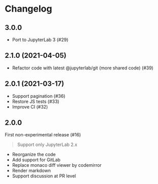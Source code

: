 # Changelog

## 3.0.0

- Port to JupyterLab 3 (#29)

## 2.1.0 (2021-04-05)

- Refactor code with latest @jupyterlab/git (more shared code) (#39)

## 2.0.1 (2021-03-17)

- Support pagination (#36)
- Restore JS tests (#33)
- Improve CI (#32)

## 2.0.0

First non-experimental release (#16)

> Support only JupyterLab 2.x

- Reorganize the code
- Add support for GitLab
- Replace monaco diff viewer by codemirror
- Render markdown
- Support discussion at PR level
